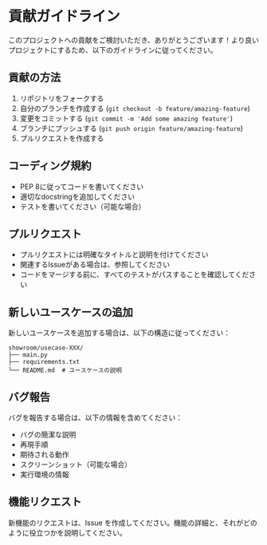 # 貢献ガイドライン

このプロジェクトへの貢献をご検討いただき、ありがとうございます！より良いプロジェクトにするため、以下のガイドラインに従ってください。

## 貢献の方法

1. リポジトリをフォークする
2. 自分のブランチを作成する (`git checkout -b feature/amazing-feature`)
3. 変更をコミットする (`git commit -m 'Add some amazing feature'`)
4. ブランチにプッシュする (`git push origin feature/amazing-feature`)
5. プルリクエストを作成する

## コーディング規約

- PEP 8に従ってコードを書いてください
- 適切なdocstringを追加してください
- テストを書いてください（可能な場合）

## プルリクエスト

- プルリクエストには明確なタイトルと説明を付けてください
- 関連するIssueがある場合は、参照してください
- コードをマージする前に、すべてのテストがパスすることを確認してください

## 新しいユースケースの追加

新しいユースケースを追加する場合は、以下の構造に従ってください：

```
showroom/usecase-XXX/
├── main.py
├── requirements.txt
└── README.md  # ユースケースの説明
```

## バグ報告

バグを報告する場合は、以下の情報を含めてください：

- バグの簡潔な説明
- 再現手順
- 期待される動作
- スクリーンショット（可能な場合）
- 実行環境の情報

## 機能リクエスト

新機能のリクエストは、Issue を作成してください。機能の詳細と、それがどのように役立つかを説明してください。